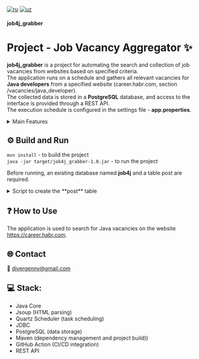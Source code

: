 [![ru](https://img.shields.io/badge/lang-Русский_язык-blue.svg)](https://github.com/divergenny/job4j_grabber/blob/main/README.ru.md)
[![uz](https://img.shields.io/badge/lang-O'zbek_tili-green.svg)](https://github.com/divergenny/job4j_grabber/blob/main/README.uz.md)

#### job4j_grabber

# Project - Job Vacancy Aggregator ✨<br>
**job4j_grabber** is a project for automating the search and collection of job vacancies from websites based on specified criteria. <br>
The application runs on a schedule and gathers all relevant vacancies for **Java developers** from a specified website (career.habr.com, section /vacancies/java_developer). <br>
The collected data is stored in a **PostgreSQL** database, and access to the interface is provided through a REST API. <br>
The execution schedule is configured in the settings file - **app.properties**.

<details>
<summary>Main Features</summary>

1. Vacancy Parsing:
   * Uses the **jsoup** library for HTML parsing and extracting job vacancy data;
   * The application automatically navigates through job listing pages, identifies Java-related positions, and saves them to the database.
2. Task Scheduling:
   * The application runs on a schedule using the **Quartz Scheduler** library, with periodicity defined in the **app.properties** file.
3. Data Storage:
   * Job vacancy data is stored in a relational **PostgreSQL** database using JDBC.
4. Data Access:
   * A **REST API** is implemented to provide access to the collected data via HTTP requests.
5. CI/CD:
   * **GitHub** Actions is used for automatic project builds and testing.
</details>

## ⚙️ Build and Run <br>
`mvn install` - to build the project <br>
`java -jar target/job4j_grabber-1.0.jar` - to run the project

Before running, an existing database named **job4j** and a table post are required.
<details>
<summary>Script to create the **post** table</summary>
`
create table post (
id serial primary key,
name text,
text text,
link text unique,
created timestamp
)
`
</details>

## ❓ How to Use
The application is used to search for Java vacancies on the website https://career.habr.com.

## 🌐 Contact
📧 [divergenny@gmail.com](mailto:divergenny@gmail.com)

## 💻 Stack:
* Java Core
* Jsoup (HTML parsing)
* Quartz Scheduler (task scheduling)
* JDBC
* PostgreSQL (data storage)
* Maven (dependency management and project build))
* GitHub Action (CI/CD integration) 
* REST API
